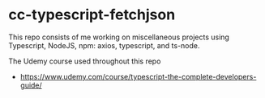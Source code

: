 # cc-typescript-fetchjson

This repo consists of me working on miscellaneous projects using Typescript, NodeJS, npm: axios, typescript, and ts-node.

The Udemy course used throughout this repo

-   https://www.udemy.com/course/typescript-the-complete-developers-guide/
